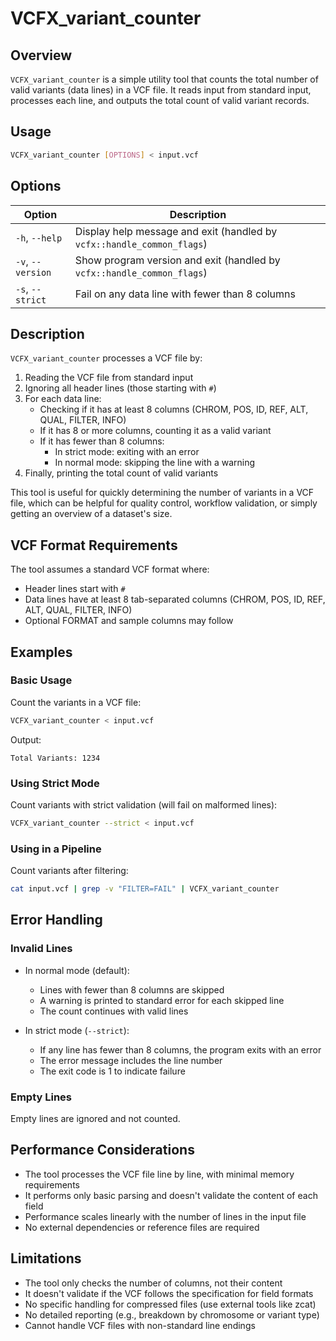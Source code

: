 # VCFX_variant_counter

## Overview
`VCFX_variant_counter` is a simple utility tool that counts the total number of valid variants (data lines) in a VCF file. It reads input from standard input, processes each line, and outputs the total count of valid variant records.

## Usage
```bash
VCFX_variant_counter [OPTIONS] < input.vcf
```

## Options
| Option | Description |
|--------|-------------|
| `-h`, `--help` | Display help message and exit (handled by `vcfx::handle_common_flags`) |
| `-v`, `--version` | Show program version and exit (handled by `vcfx::handle_common_flags`) |
| `-s`, `--strict` | Fail on any data line with fewer than 8 columns |

## Description
`VCFX_variant_counter` processes a VCF file by:

1. Reading the VCF file from standard input
2. Ignoring all header lines (those starting with `#`)
3. For each data line:
   - Checking if it has at least 8 columns (CHROM, POS, ID, REF, ALT, QUAL, FILTER, INFO)
   - If it has 8 or more columns, counting it as a valid variant
   - If it has fewer than 8 columns:
     - In strict mode: exiting with an error
     - In normal mode: skipping the line with a warning
4. Finally, printing the total count of valid variants

This tool is useful for quickly determining the number of variants in a VCF file, which can be helpful for quality control, workflow validation, or simply getting an overview of a dataset's size.

## VCF Format Requirements
The tool assumes a standard VCF format where:
- Header lines start with `#`
- Data lines have at least 8 tab-separated columns (CHROM, POS, ID, REF, ALT, QUAL, FILTER, INFO)
- Optional FORMAT and sample columns may follow

## Examples

### Basic Usage
Count the variants in a VCF file:
```bash
VCFX_variant_counter < input.vcf
```
Output:
```
Total Variants: 1234
```

### Using Strict Mode
Count variants with strict validation (will fail on malformed lines):
```bash
VCFX_variant_counter --strict < input.vcf
```

### Using in a Pipeline
Count variants after filtering:
```bash
cat input.vcf | grep -v "FILTER=FAIL" | VCFX_variant_counter
```

## Error Handling

### Invalid Lines
- In normal mode (default):
  - Lines with fewer than 8 columns are skipped
  - A warning is printed to standard error for each skipped line
  - The count continues with valid lines

- In strict mode (`--strict`):
  - If any line has fewer than 8 columns, the program exits with an error
  - The error message includes the line number
  - The exit code is 1 to indicate failure

### Empty Lines
Empty lines are ignored and not counted.

## Performance Considerations
- The tool processes the VCF file line by line, with minimal memory requirements
- It performs only basic parsing and doesn't validate the content of each field
- Performance scales linearly with the number of lines in the input file
- No external dependencies or reference files are required

## Limitations
- The tool only checks the number of columns, not their content
- It doesn't validate if the VCF follows the specification for field formats
- No specific handling for compressed files (use external tools like zcat)
- No detailed reporting (e.g., breakdown by chromosome or variant type)
- Cannot handle VCF files with non-standard line endings 
